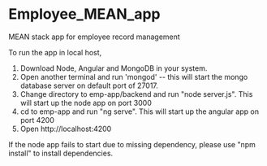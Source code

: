 # Employee_MEAN_app
MEAN stack app for employee record management

To run the app in local host,
1. Download Node, Angular and MongoDB in your system.
2. Open another terminal and run 'mongod' -- this will start the mongo database server on default port of 27017.
3. Change directory to emp-app/backend and run "node server.js". This will start up the node app on port 3000
4. cd to emp-app and run "ng serve". This will start up the angular app on port 4200
5. Open http://localhost:4200 

If the node app fails to start due to missing dependency, please use "npm install" to install dependencies.
